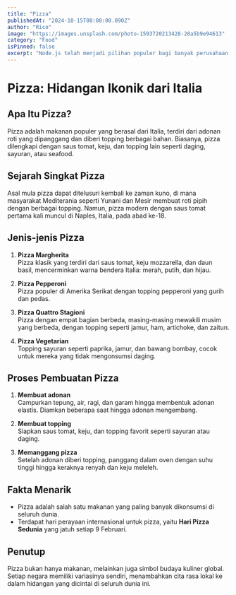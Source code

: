 ```yaml
---
title: "Pizza"
publishedAt: "2024-10-15T00:00:00.090Z"
author: "Rico"
image: "https://images.unsplash.com/photo-1593720213428-28a5b9e94613"
category: "Food"
isPinned: false
excerpt: "Node.js telah menjadi pilihan populer bagi banyak perusahaan dalam pengembangan aplikasi berbasis server-side. Tetapi, mengapa Node.js begitu diminati dan bagaimana ia bisa memberikan nilai tambah bagi perusahaan? Mari kita bahas lebih lanjut."
---
```


# Pizza: Hidangan Ikonik dari Italia

## Apa Itu Pizza?

Pizza adalah makanan populer yang berasal dari Italia, terdiri dari adonan roti yang dipanggang dan diberi topping berbagai bahan. Biasanya, pizza dilengkapi dengan saus tomat, keju, dan topping lain seperti daging, sayuran, atau seafood.

## Sejarah Singkat Pizza

Asal mula pizza dapat ditelusuri kembali ke zaman kuno, di mana masyarakat Mediterania seperti Yunani dan Mesir membuat roti pipih dengan berbagai topping. Namun, pizza modern dengan saus tomat pertama kali muncul di Naples, Italia, pada abad ke-18.

## Jenis-jenis Pizza

1. **Pizza Margherita**  
   Pizza klasik yang terdiri dari saus tomat, keju mozzarella, dan daun basil, mencerminkan warna bendera Italia: merah, putih, dan hijau.

2. **Pizza Pepperoni**  
   Pizza populer di Amerika Serikat dengan topping pepperoni yang gurih dan pedas.

3. **Pizza Quattro Stagioni**  
   Pizza dengan empat bagian berbeda, masing-masing mewakili musim yang berbeda, dengan topping seperti jamur, ham, artichoke, dan zaitun.

4. **Pizza Vegetarian**  
   Topping sayuran seperti paprika, jamur, dan bawang bombay, cocok untuk mereka yang tidak mengonsumsi daging.

## Proses Pembuatan Pizza

1. **Membuat adonan**  
   Campurkan tepung, air, ragi, dan garam hingga membentuk adonan elastis. Diamkan beberapa saat hingga adonan mengembang.

2. **Membuat topping**  
   Siapkan saus tomat, keju, dan topping favorit seperti sayuran atau daging.

3. **Memanggang pizza**  
   Setelah adonan diberi topping, panggang dalam oven dengan suhu tinggi hingga keraknya renyah dan keju meleleh.

## Fakta Menarik

- Pizza adalah salah satu makanan yang paling banyak dikonsumsi di seluruh dunia.
- Terdapat hari perayaan internasional untuk pizza, yaitu **Hari Pizza Sedunia** yang jatuh setiap 9 Februari.

## Penutup

Pizza bukan hanya makanan, melainkan juga simbol budaya kuliner global. Setiap negara memiliki variasinya sendiri, menambahkan cita rasa lokal ke dalam hidangan yang dicintai di seluruh dunia ini.
